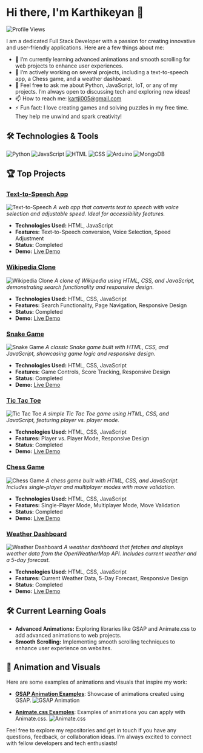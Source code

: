 # Hi there, I'm Karthikeyan 👋

![Profile Views](https://komarev.com/ghpvc/?username=yourusername&color=blue)

I am a dedicated Full Stack Developer with a passion for creating innovative and user-friendly applications. Here are a few things about me:

- 🌱 I’m currently learning advanced animations and smooth scrolling for web projects to enhance user experiences.
- 🔭 I’m actively working on several projects, including a text-to-speech app, a Chess game, and a weather dashboard.
- 💬 Feel free to ask me about Python, JavaScript, IoT, or any of my projects. I’m always open to discussing tech and exploring new ideas!
- 📫 How to reach me: [kartji005@gmail.com](mailto:kartji005@gmail.com)
- ⚡ Fun fact: I love creating games and solving puzzles in my free time. They help me unwind and spark creativity!

## 🛠️ Technologies & Tools

![Python](https://img.shields.io/badge/-Python-333333?style=flat&logo=python)
![JavaScript](https://img.shields.io/badge/-JavaScript-333333?style=flat&logo=javascript)
![HTML](https://img.shields.io/badge/-HTML-333333?style=flat&logo=html5)
![CSS](https://img.shields.io/badge/-CSS-333333?style=flat&logo=css3)
![Arduino](https://img.shields.io/badge/-Arduino-333333?style=flat&logo=arduino)
![MongoDB](https://img.shields.io/badge/-MongoDB-333333?style=flat&logo=mongodb)

## 🏆 Top Projects

### [Text-to-Speech App](https://github.com/Karthik260404/Text-to-Speech-webpage)
![Text-to-Speech](https://img.shields.io/badge/Project-Text_to_Speech-ff7f0e?style=flat&logo=google)
*A web app that converts text to speech with voice selection and adjustable speed. Ideal for accessibility features.*

- **Technologies Used:** HTML, JavaScript
- **Features:** Text-to-Speech conversion, Voice Selection, Speed Adjustment
- **Status:** Completed
- **Demo:** [Live Demo](https://text-to-speech-webpage.vercel.app/)

### [Wikipedia Clone](https://github.com/Karthik260404/Wikipedia-clone)
![Wikipedia Clone](https://img.shields.io/badge/Project-Wikipedia_Clone-blue?style=flat&logo=wikipedia)
*A clone of Wikipedia using HTML, CSS, and JavaScript, demonstrating search functionality and responsive design.*

- **Technologies Used:** HTML, CSS, JavaScript
- **Features:** Search Functionality, Page Navigation, Responsive Design
- **Status:** Completed
- **Demo:** [Live Demo](https://wikipedia-clone-alpha.vercel.app/)

### [Snake Game](https://github.com/Karthik260404/snake-game)
![Snake Game](https://img.shields.io/badge/Project-Snake_Game-green?style=flat&logo=snake)
*A classic Snake game built with HTML, CSS, and JavaScript, showcasing game logic and responsive design.*

- **Technologies Used:** HTML, CSS, JavaScript
- **Features:** Game Controls, Score Tracking, Responsive Design
- **Status:** Completed
- **Demo:** [Live Demo](https://snake-game-tawny-tau.vercel.app/)

### [Tic Tac Toe](https://github.com/Karthik260404/Tic-Tac-Toe)
![Tic Tac Toe](https://img.shields.io/badge/Project-Tic_Tac_Toe-lightgrey?style=flat&logo=gamepad)
*A simple Tic Tac Toe game using HTML, CSS, and JavaScript, featuring player vs. player mode.*

- **Technologies Used:** HTML, CSS, JavaScript
- **Features:** Player vs. Player Mode, Responsive Design
- **Status:** Completed
- **Demo:** [Live Demo](https://tic-tac-toe-livid-nu.vercel.app/)

### [Chess Game](https://github.com/Karthik260404/Chess-game)
![Chess Game](https://img.shields.io/badge/Project-Chess_Game-yellow?style=flat&logo=chess)
*A chess game built with HTML, CSS, and JavaScript. Includes single-player and multiplayer modes with move validation.*

- **Technologies Used:** HTML, CSS, JavaScript
- **Features:** Single-Player Mode, Multiplayer Mode, Move Validation
- **Status:** Completed
- **Demo:** [Live Demo](https://chess-game-sandy-seven.vercel.app/)

### [Weather Dashboard](https://github.com/Karthik260404/Weather-Dashboard)
![Weather Dashboard](https://img.shields.io/badge/Project-Weather_Dashboard-blue?style=flat&logo=weather)
*A weather dashboard that fetches and displays weather data from the OpenWeatherMap API. Includes current weather and a 5-day forecast.*

- **Technologies Used:** HTML, CSS, JavaScript
- **Features:** Current Weather Data, 5-Day Forecast, Responsive Design
- **Status:** Completed
- **Demo:** [Live Demo](https://weather-dashboard-rho-inky.vercel.app/)

## 🛠️ Current Learning Goals
- **Advanced Animations:** Exploring libraries like GSAP and Animate.css to add advanced animations to web projects.
- **Smooth Scrolling:** Implementing smooth scrolling techniques to enhance user experience on websites.

## 🎨 Animation and Visuals
Here are some examples of animations and visuals that inspire my work:

- **[GSAP Animation Examples](https://greensock.com/showcase/)**: Showcase of animations created using GSAP.
  ![GSAP Animation](https://media.giphy.com/media/3o6MbhcU7E6W0HZm6s/giphy.gif)

- **[Animate.css Examples](https://animate.style/)**: Examples of animations you can apply with Animate.css.
  ![Animate.css](https://media.giphy.com/media/26xBISJflz2k4gQ9G/giphy.gif)

Feel free to explore my repositories and get in touch if you have any questions, feedback, or collaboration ideas. I’m always excited to connect with fellow developers and tech enthusiasts!
